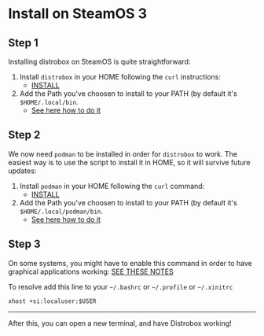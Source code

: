 # Install on SteamOS 3

## Step 1

Installing distrobox on SteamOS is quite straightforward:

1. Install `distrobox` in your HOME following the `curl` instructions: 
   - [INSTALL](../README.md#curl)
2. Add the Path you've choosen to install to your PATH (by default it's `$HOME/.local/bin`. 
   - [See here how to do it](https://www.howtogeek.com/658904/how-to-add-a-directory-to-your-path-in-linux/)

## Step 2

We now need `podman` to be installed in order for `distrobox` to work.
The easiest way is to use the script to install it in HOME, so it will survive future updates:

1. Install `podman` in your HOME following the `curl` command: 
   - [INSTALL](../compatibility.md#install-podman-in-a-static-manner)
2. Add the Path you've choosen to install to your PATH (by default it's `$HOME/.local/podman/bin`.
   - [See here how to do it](https://www.howtogeek.com/658904/how-to-add-a-directory-to-your-path-in-linux/)

## Step 3

On some systems, you might have to enable this command in order to have graphical applications working: [SEE THESE NOTES](../compatibility.md#compatibility-notes)

To resolve add this line to your `~/.bashrc` or `~/.profile` or `~/.xinitrc`

  `xhost +si:localuser:$USER`

---

After this, you can open a new terminal, and have Distrobox working!
